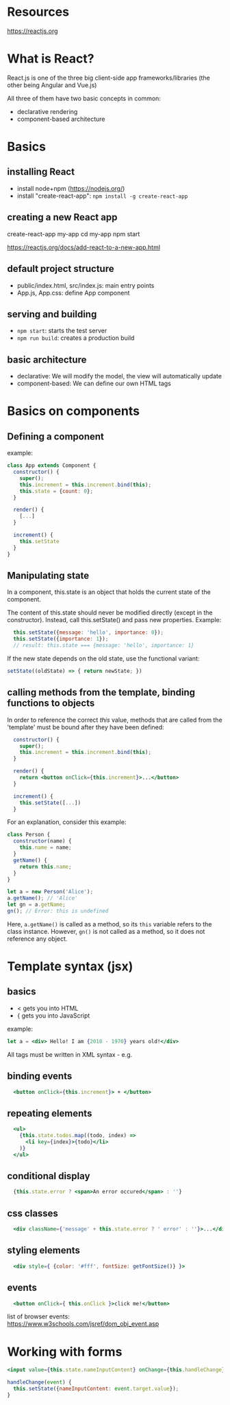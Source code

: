 Resources
=========

https://reactjs.org



What is React?
==============

React.js is one of the three big client-side app frameworks/libraries (the other being Angular and Vue.js)

All three of them have two basic concepts in common:
* declarative rendering
* component-based architecture



Basics
======

## installing React
* install node+npm (https://nodejs.org/)
* install "create-react-app": ```npm install -g create-react-app```

## creating a new React app
create-react-app my-app
cd my-app
npm start

https://reactjs.org/docs/add-react-to-a-new-app.html

## default project structure
* public/index.html, src/index.js: main entry points
* App.js, App.css: define App component

## serving and building
* ```npm start```: starts the test server
* ```npm run build```: creates a production build

## basic architecture
* declarative: We will modify the model, the view will automatically update
* component-based: We can define our own HTML tags



Basics on components
====================

## Defining a component
example:
```js
class App extends Component {
  constructor() {
    super();
    this.increment = this.increment.bind(this);
    this.state = {count: 0};
  }

  render() {
    [...]
  }

  increment() {
    this.setState
  }
}
```

## Manipulating state
In a component, this.state is an object that holds the current state of the component.

The content of this.state should never be modified directly (except in the constructor). Instead, call this.setState() and pass new properties. Example:

```jsx
  this.setState({message: 'hello', importance: 0});
  this.setState({importance: 1});
  // result: this.state === {message: 'hello', importance: 1}
```

If the new state depends on the old state, use the functional variant:
```jsx
setState((oldState) => { return newState; })
```

## calling methods from the template, binding functions to objects
In order to reference the correct *this* value, methods that are called from the 'template' must be bound after they have been defined:
```jsx
  constructor() {
    super();
    this.increment = this.increment.bind(this);
  }

  render() {
    return <button onClick={this.increment}>...</button>
  }

  increment() {
    this.setState([...])
  }
```
For an explanation, consider this example:
```js
class Person {
  constructor(name) {
    this.name = name;
  }
  getName() {
    return this.name;
  }
}

let a = new Person('Alice');
a.getName(); // 'Alice'
let gn = a.getName;
gn(); // Error: this is undefined
```
Here, ```a.getName()``` is called as a method, so its ```this``` variable refers to the class instance. However, ```gn()``` is not called as a method, so it does not reference any object.




Template syntax (jsx)
=====================

## basics
* < gets you into HTML
* { gets you into JavaScript

example:

```jsx
let a = <div> Hello! I am {2018 - 1970} years old!</div>
```

All tags must be written in XML syntax - e.g. <br/>

## binding events
```jsx
  <button onClick={this.increment}> + </button>
```

## repeating elements
```jsx
  <ul>
    {this.state.todos.map((todo, index) => 
      <li key={index}>{todo}</li>
    )}
  </ul>
```

## conditional display
```jsx
  {this.state.error ? <span>An error occured</span> : ''}
```

## css classes
```jsx
  <div className={'message' + this.state.error ? ' error' : ''}>...</div>
```

## styling elements
```jsx
  <div style={ {color: '#fff', fontSize: getFontSize()} }>
```

## events
```jsx
  <button onClick={ this.onClick }>click me!</button>
```
list of browser events: https://www.w3schools.com/jsref/dom_obj_event.asp



Working with forms
==================

```jsx
<input value={this.state.nameInputContent} onChange={this.handleChange}/>

handleChange(event) {
  this.setState({nameInputContent: event.target.value});
}
```